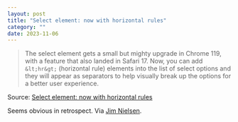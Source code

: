 ```yaml
---
layout: post
title: "Select element: now with horizontal rules"
category: ""
date: 2023-11-06
---
```


>The select element gets a small but mighty upgrade in Chrome 119, with a feature that also landed in Safari 17. Now, you can add `&lt;hr&gt;` (horizontal rule) elements into the list of select options and they will appear as separators to help visually break up the options for a better user experience.

Source: [Select element: now with horizontal rules](https://developer.chrome.com/en/blog/hr-in-select/)

Seems obvious in retrospect.  Via [Jim Nielsen](https://blog.jim-nielsen.com/2023/as-good-as-html/).
